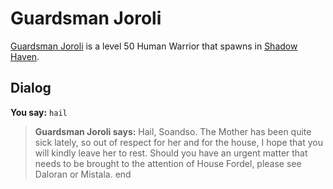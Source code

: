 # Guardsman Joroli



[Guardsman Joroli](/npc/150085) is a level 50 Human Warrior that spawns in [Shadow Haven](/zone/150).



## Dialog

**You say:** `hail`



>**Guardsman Joroli says:** Hail, Soandso. The Mother has been quite sick lately, so out of respect for her and for the house, I hope that you will kindly leave her to rest.  Should you have an urgent matter that needs to be brought to the attention of House Fordel, please see Daloran or Mistala.
end
